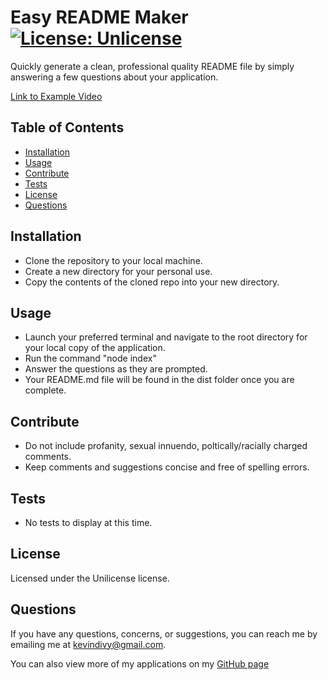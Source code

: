 
  # Easy README Maker [![License: Unlicense](https://img.shields.io/badge/license-Unlicense-blue.svg)](http://unlicense.org/)
  Quickly generate a clean, professional quality README file by simply answering a few questions about your application.
  
  [Link to Example Video](https://drive.google.com/file/d/15d-EXK9n2o0hNfcklG4lK76goqgdPChm/view)

  ## Table of Contents

  * [Installation](#installation)
  * [Usage](#usage)
  * [Contribute](#contribute)
  * [Tests](#tests)
  * [License](#license)
  * [Questions](#questions)
    
  ## Installation
  
  * Clone the repository to your local machine.
  * Create a new directory for your personal use.
  * Copy the contents of the cloned repo into your new directory.

  ## Usage
  
  * Launch your preferred terminal and navigate to the root directory for your local copy of the application.
  * Run the command "node index"
  * Answer the questions as they are prompted.
  * Your README.md file will be found in the dist folder once you are complete.

  ## Contribute
  
  * Do not include profanity, sexual innuendo, poltically/racially charged comments.
  * Keep comments and suggestions concise and free of spelling errors.

  ## Tests
  
  * No tests to display at this time.

  ## License
  Licensed under the Unilicense license.

  ## Questions
  If you have any questions, concerns, or suggestions, you can reach me by emailing me at kevindivy@gmail.com. 
      
  You can also view more of my applications on my [GitHub page](https://github.com/kevin-ivy)
